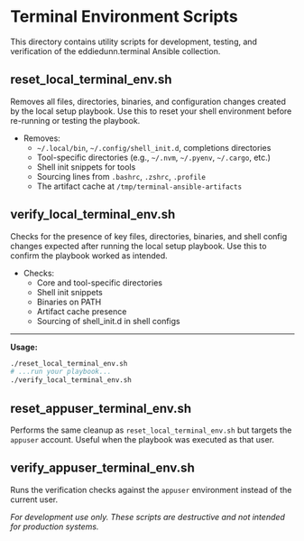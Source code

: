# Terminal Environment Scripts

This directory contains utility scripts for development, testing, and verification of the eddiedunn.terminal Ansible collection.

## reset_local_terminal_env.sh
Removes all files, directories, binaries, and configuration changes created by the local setup playbook. Use this to reset your shell environment before re-running or testing the playbook.

- Removes:
  - `~/.local/bin`, `~/.config/shell_init.d`, completions directories
  - Tool-specific directories (e.g., `~/.nvm`, `~/.pyenv`, `~/.cargo`, etc.)
  - Shell init snippets for tools
  - Sourcing lines from `.bashrc`, `.zshrc`, `.profile`
  - The artifact cache at `/tmp/terminal-ansible-artifacts`

## verify_local_terminal_env.sh
Checks for the presence of key files, directories, binaries, and shell config changes expected after running the local setup playbook. Use this to confirm the playbook worked as intended.

- Checks:
  - Core and tool-specific directories
  - Shell init snippets
  - Binaries on PATH
  - Artifact cache presence
  - Sourcing of shell_init.d in shell configs

---

**Usage:**

```sh
./reset_local_terminal_env.sh
# ...run your playbook...
./verify_local_terminal_env.sh
```

## reset_appuser_terminal_env.sh
Performs the same cleanup as `reset_local_terminal_env.sh` but targets the
`appuser` account. Useful when the playbook was executed as that user.

## verify_appuser_terminal_env.sh
Runs the verification checks against the `appuser` environment instead of the
current user.

*For development use only. These scripts are destructive and not intended for production systems.*
